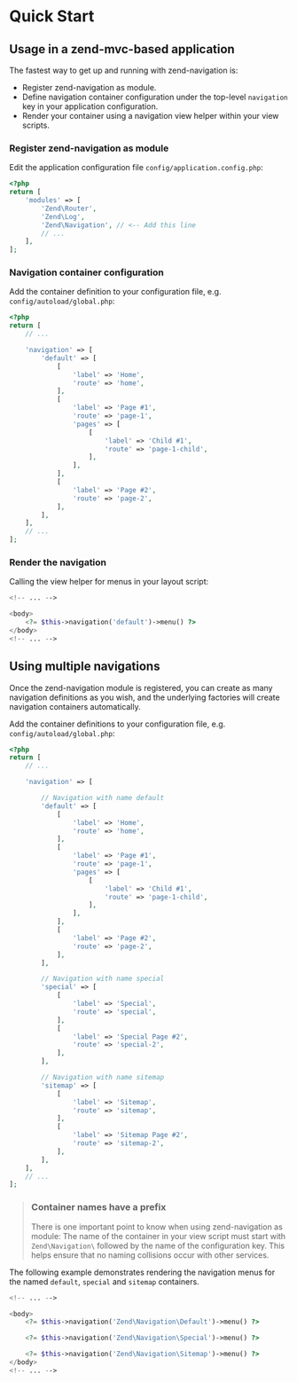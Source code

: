 # Quick Start

## Usage in a zend-mvc-based application

The fastest way to get up and running with zend-navigation is:

- Register zend-navigation as module.
- Define navigation container configuration under the top-level `navigation` key
  in your application configuration.
- Render your container using a navigation view helper within your view scripts.

### Register zend-navigation as module

Edit the application configuration file `config/application.config.php`:

```php
<?php
return [
    'modules' => [
        'Zend\Router',
        'Zend\Log',
        'Zend\Navigation', // <-- Add this line
        // ...
    ],
];
```

### Navigation container configuration

Add the container definition to your configuration file, e.g.
`config/autoload/global.php`:

```php
<?php
return [
    // ...

    'navigation' => [
        'default' => [
            [
                'label' => 'Home',
                'route' => 'home',
            ],
            [
                'label' => 'Page #1',
                'route' => 'page-1',
                'pages' => [
                    [
                        'label' => 'Child #1',
                        'route' => 'page-1-child',
                    ],
                ],
            ],
            [
                'label' => 'Page #2',
                'route' => 'page-2',
            ],
        ],
    ],
    // ...
];
```

### Render the navigation

Calling the view helper for menus in your layout script:

```php
<!-- ... -->

<body>
    <?= $this->navigation('default')->menu() ?>
</body>
<!-- ... -->
```

## Using multiple navigations

Once the zend-navigation module is registered, you can create as many navigation
definitions as you wish, and the underlying factories will create navigation
containers automatically.

Add the container definitions to your configuration file, e.g.
`config/autoload/global.php`:

```php
<?php
return [
    // ...

    'navigation' => [

        // Navigation with name default
        'default' => [
            [
                'label' => 'Home',
                'route' => 'home',
            ],
            [
                'label' => 'Page #1',
                'route' => 'page-1',
                'pages' => [
                    [
                        'label' => 'Child #1',
                        'route' => 'page-1-child',
                    ],
                ],
            ],
            [
                'label' => 'Page #2',
                'route' => 'page-2',
            ],
        ],

        // Navigation with name special
        'special' => [
            [
                'label' => 'Special',
                'route' => 'special',
            ],
            [
                'label' => 'Special Page #2',
                'route' => 'special-2',
            ],
        ],

        // Navigation with name sitemap
        'sitemap' => [
            [
                'label' => 'Sitemap',
                'route' => 'sitemap',
            ],
            [
                'label' => 'Sitemap Page #2',
                'route' => 'sitemap-2',
            ],
        ],
    ],
    // ...
];
```

> ### Container names have a prefix
>
> There is one important point to know when using zend-navigation as module:
> The name of the container in your view script must start with
> `Zend\Navigation\` followed by the name of the configuration key.
> This helps ensure that no naming collisions occur with other services.

The following example demonstrates rendering the navigation menus for the named
`default`, `special` and `sitemap` containers.

```php
<!-- ... -->

<body>
    <?= $this->navigation('Zend\Navigation\Default')->menu() ?>

    <?= $this->navigation('Zend\Navigation\Special')->menu() ?>

    <?= $this->navigation('Zend\Navigation\Sitemap')->menu() ?>
</body>
<!-- ... -->
```
